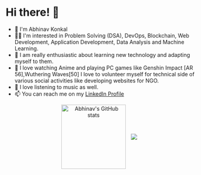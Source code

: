 
# Hi there! 👋


* 🚀 I'm Abhinav Konkal
* 👨‍💻 I'm interested in Problem Solving (DSA), DevOps, Blockchain, Web Development, Application Development, Data Analysis and Machine Learning.
* 🌄 I am really enthusiastic about learning new technology and adapting myself to them.
* 🏀 I love watching Anime and playing PC games like Genshin Impact [AR 56],Wuthering Waves[50] I love to volunteer myself for technical side of various social activities like developing websites for NGO.
* 🎵 I love listening to music as well.
* 📫 You can reach me on my [LinkedIn Profile](https://www.linkedin.com/in/abhinav-konkal-12159206/)

<p align="center">
  <img align="center" src="https://github-readme-stats.vercel.app/api?username=abhikonkal&theme=algolia&title_color=89cff0&include_all_commits=true&count_private=true&show_icons=true" height="170px" alt="Abhinav's GitHub stats" />
  <img align="center" hspace="10" src="https://github-readme-stats.vercel.app/api/top-langs/?username=abhikonkal&layout=compact&theme=vision-friendly-dark)](https://github.com/anuraghazra/github-readme-stats" />
</p>
